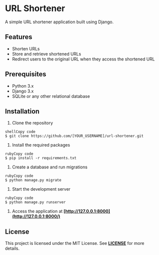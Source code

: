 # **URL Shortener**

A simple URL shortener application built using Django.

## **Features**

- Shorten URLs
- Store and retrieve shortened URLs
- Redirect users to the original URL when they access the shortened URL

## **Prerequisites**

- Python 3.x
- Django 3.x
- SQLite or any other relational database

## **Installation**

1. Clone the repository

```
shellCopy code
$ git clone https://github.com/[YOUR_USERNAME]/url-shortener.git

```

1. Install the required packages

```
rubyCopy code
$ pip install -r requirements.txt

```

1. Create a database and run migrations

```
rubyCopy code
$ python manage.py migrate

```

1. Start the development server

```
rubyCopy code
$ python manage.py runserver

```

1. Access the application at **[http://127.0.0.1:8000](http://127.0.0.1:8000/)**

## **License**

This project is licensed under the MIT License. See **[LICENSE](https://chat.openai.com/chat/LICENSE)** for more details.
